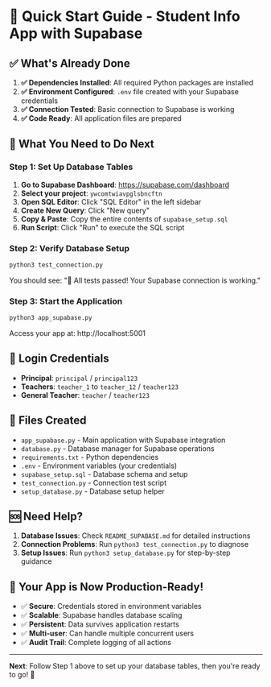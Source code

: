 # 🚀 Quick Start Guide - Student Info App with Supabase

## ✅ What's Already Done

1. **✅ Dependencies Installed**: All required Python packages are installed
2. **✅ Environment Configured**: `.env` file created with your Supabase credentials
3. **✅ Connection Tested**: Basic connection to Supabase is working
4. **✅ Code Ready**: All application files are prepared

## 🔄 What You Need to Do Next

### Step 1: Set Up Database Tables
1. **Go to Supabase Dashboard**: https://supabase.com/dashboard
2. **Select your project**: `ywcomtwiavpglsbncftn`
3. **Open SQL Editor**: Click "SQL Editor" in the left sidebar
4. **Create New Query**: Click "New query"
5. **Copy & Paste**: Copy the entire contents of `supabase_setup.sql`
6. **Run Script**: Click "Run" to execute the SQL script

### Step 2: Verify Database Setup
```bash
python3 test_connection.py
```
You should see: "🎉 All tests passed! Your Supabase connection is working."

### Step 3: Start the Application
```bash
python3 app_supabase.py
```
Access your app at: http://localhost:5001

## 🔐 Login Credentials

- **Principal**: `principal` / `principal123`
- **Teachers**: `teacher_1` to `teacher_12` / `teacher123`
- **General Teacher**: `teacher` / `teacher123`

## 📁 Files Created

- `app_supabase.py` - Main application with Supabase integration
- `database.py` - Database manager for Supabase operations
- `requirements.txt` - Python dependencies
- `.env` - Environment variables (your credentials)
- `supabase_setup.sql` - Database schema and setup
- `test_connection.py` - Connection test script
- `setup_database.py` - Database setup helper

## 🆘 Need Help?

1. **Database Issues**: Check `README_SUPABASE.md` for detailed instructions
2. **Connection Problems**: Run `python3 test_connection.py` to diagnose
3. **Setup Issues**: Run `python3 setup_database.py` for step-by-step guidance

## 🎯 Your App is Now Production-Ready!

- ✅ **Secure**: Credentials stored in environment variables
- ✅ **Scalable**: Supabase handles database scaling
- ✅ **Persistent**: Data survives application restarts
- ✅ **Multi-user**: Can handle multiple concurrent users
- ✅ **Audit Trail**: Complete logging of all actions

---

**Next**: Follow Step 1 above to set up your database tables, then you're ready to go! 🎉 